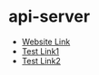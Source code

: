# api-server

- [Website Link](https://express-rest-api-zpwj.onrender.com)
- [Test Link1](https://express-rest-api-zpwj.onrender.com/school)
- [Test Link2](https://express-rest-api-zpwj.onrender.com/person)
